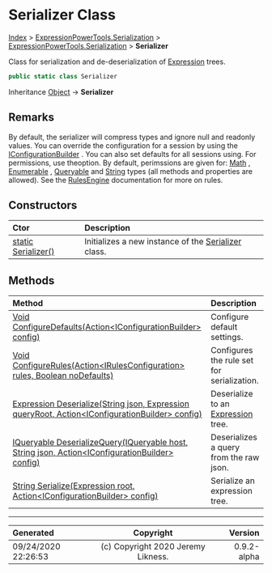 ﻿# Serializer Class

[Index](../index.md) > [ExpressionPowerTools.Serialization](ExpressionPowerTools.Serialization.a.md) > [ExpressionPowerTools.Serialization](ExpressionPowerTools.Serialization.n.md) > **Serializer**

Class for serialization and de-deserialization of [Expression](https://docs.microsoft.com/dotnet/api/system.linq.expressions.expression) trees.

```csharp
public static class Serializer
```

Inheritance [Object](https://docs.microsoft.com/dotnet/api/system.object) → **Serializer**

## Remarks

By default, the serializer will compress types and ignore null and readonly values. You can override the configuration for a session
            by using the [IConfigurationBuilder](ExpressionPowerTools.Serialization.Signatures.IConfigurationBuilder.i.md) . You can also set defaults for all sessions using.
            For permissions, use theoption. By default, perimssions are given for: [Math](https://docs.microsoft.com/dotnet/api/system.math) , [Enumerable](https://docs.microsoft.com/dotnet/api/system.linq.enumerable) , [Queryable](https://docs.microsoft.com/dotnet/api/system.linq.queryable) and [String](https://docs.microsoft.com/dotnet/api/system.string) types (all methods and properties are allowed).
            See the [RulesEngine](ExpressionPowerTools.Serialization.Rules.RulesEngine.cs.md) documentation for more on rules.

## Constructors

| Ctor | Description |
| :-- | :-- |
| [static Serializer()](ExpressionPowerTools.Serialization.Serializer.ctor.md#static-serializer) | Initializes a new instance of the [Serializer](ExpressionPowerTools.Serialization.Serializer.cs.md) class. |
## Methods

| Method | Description |
| :-- | :-- |
| [Void ConfigureDefaults(Action&lt;IConfigurationBuilder> config)](ExpressionPowerTools.Serialization.Serializer.ConfigureDefaults.m.md) | Configure default settings. |
| [Void ConfigureRules(Action&lt;IRulesConfiguration> rules, Boolean noDefaults)](ExpressionPowerTools.Serialization.Serializer.ConfigureRules.m.md) | Configures the rule set for serialization. |
| [Expression Deserialize(String json, Expression queryRoot, Action&lt;IConfigurationBuilder> config)](ExpressionPowerTools.Serialization.Serializer.Deserialize.m.md) | Deserialize to an [Expression](https://docs.microsoft.com/dotnet/api/system.linq.expressions.expression) tree. |
| [IQueryable DeserializeQuery(IQueryable host, String json, Action&lt;IConfigurationBuilder> config)](ExpressionPowerTools.Serialization.Serializer.DeserializeQuery.m.md) | Deserializes a query from the raw json. |
| [String Serialize(Expression root, Action&lt;IConfigurationBuilder> config)](ExpressionPowerTools.Serialization.Serializer.Serialize.m.md) | Serialize an expression tree. |

---

| Generated | Copyright | Version |
| :-- | :-: | --: |
| 09/24/2020 22:26:53 | (c) Copyright 2020 Jeremy Likness. | 0.9.2-alpha |
